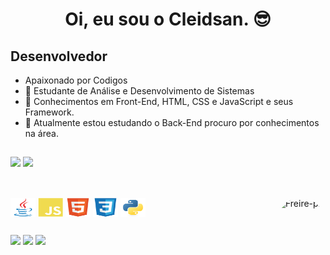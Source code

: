 <h1 align="center">  Oi, eu sou o Cleidsan. 😎

## Desenvolvedor

-  Apaixonado por Codigos
- 🔭 Estudante de Análise e Desenvolvimento de Sistemas
- 🔭 Conhecimentos em Front-End, HTML, CSS e JavaScript e seus Framework.
- 🌱 Atualmente estou estudando o Back-End procuro por conhecimentos na área.
  
##

<div>
  <img width="42%" src="https://github-readme-stats.vercel.app/api?username=Cleidsan&count_private=true&show_icons=true&theme=dracula">
  <img width="40%" src="https://github-readme-stats.vercel.app/api/top-langs/?username=Cleidsan&count_private=true&show_icons=true&theme=dracula&layout=compact"> 
</div>

##

<div style="display: inline_block"><br>
  <img align="center" alt="Freire-Python" height="30" width="40" src="https://raw.githubusercontent.com/devicons/devicon/master/icons/java/java-original.svg">
  <img align="center" alt="Freire-Js" height="30" width="40" src="https://raw.githubusercontent.com/devicons/devicon/master/icons/javascript/javascript-plain.svg">
  <img align="center" alt="Freire-HTML" height="30" width="40" src="https://raw.githubusercontent.com/devicons/devicon/master/icons/html5/html5-original.svg">
  <img align="center" alt="Freire-CSS" height="30" width="40" src="https://raw.githubusercontent.com/devicons/devicon/master/icons/css3/css3-original.svg">
  <img align="center" alt="Freire-Python" height="30" width="40" src="https://raw.githubusercontent.com/devicons/devicon/master/icons/python/python-original.svg">
  <img align="right" alt="Freire-pic" height="150" style="border-radius:50px;" src="https://pbs.twimg.com/media/E7Gt0MEWQAA16m1.jpg">
</div>

##

<div> 
  <a href="https://www.instagram.com/dsan.fre/" target="_blank"><img src="https://img.shields.io/badge/-Instagram-%23E4405F?style=for-the-badge&logo=instagram&logoColor=white" target="_blank"></a>
  <a href = "mailto:dsanmike12@gmail.com"><img src="https://img.shields.io/badge/-Gmail-%23333?style=for-the-badge&logo=gmail&logoColor=white" target="_blank"></a>
  <a href="https://www.linkedin.com/in/cleidsan-freire/" target="_blank"><img src="https://img.shields.io/badge/-LinkedIn-%230077B5?style=for-the-badge&logo=linkedin&logoColor=white" target="_blank"></a> 
</div>
